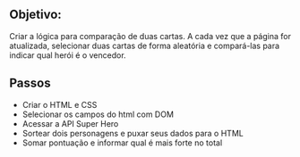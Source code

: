 ## Objetivo:

Criar a lógica para comparação de duas cartas. A cada vez que a página for atualizada, selecionar duas cartas de forma aleatória e compará-las para indicar qual herói é o vencedor.

## Passos

- Criar o HTML e CSS
- Selecionar os campos do html com DOM
- Acessar a API Super Hero
- Sortear dois personagens e puxar seus dados para o HTML
- Somar pontuação e informar qual é mais forte no total
